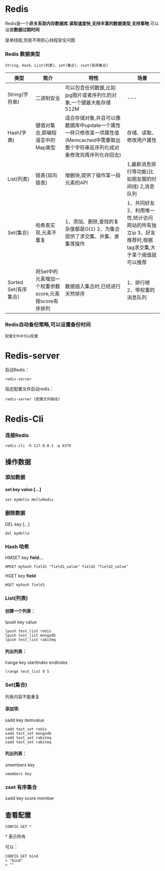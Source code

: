 # Redis

Redis是一个**非关系型内存数据库**,**读取速度快**,**支持丰富的数据类型**,**支持事物**,可以设置**数据过期时间**

是单线程,但是不用担心线程安全问题

### Redis 数据类型

```
String、Hash、List(列表)、set(集合)、zset(有序集合)
```

| 类型                 | 简介                                                   | 特性                                                         | 场景                                                         |
| -------------------- | ------------------------------------------------------ | ------------------------------------------------------------ | ------------------------------------------------------------ |
| String(字符串)       | 二进制安全                                             | 可以包含任何数据,比如jpg图片或者序列化的对象,一个键最大能存储512M | ---                                                          |
| Hash(字典)           | 键值对集合,即编程语言中的Map类型                       | 适合存储对象,并且可以像数据库中update一个属性一样只修改某一项属性值(Memcached中需要取出整个字符串反序列化成对象修改完再序列化存回去) | 存储、读取、修改用户属性                                     |
| List(列表)           | 链表(双向链表)                                         | 增删快,提供了操作某一段元素的API                             | 1,最新消息排行等功能(比如朋友圈的时间线) 2,消息队列          |
| Set(集合)            | 哈希表实现,元素不重复                                  | 1、添加、删除,查找的复杂度都是O(1) 2、为集合提供了求交集、并集、差集等操作 | 1、共同好友 2、利用唯一性,统计访问网站的所有独立ip 3、好友推荐时,根据tag求交集,大于某个阈值就可以推荐 |
| Sorted Set(有序集合) | 将Set中的元素增加一个权重参数score,元素按score有序排列 | 数据插入集合时,已经进行天然排序                              | 1、排行榜 2、带权重的消息队列                                |

### Redis自动备份策略,可以设置备份时间

	配置文件中可以配置

# Redis-server

启动Redis：

```
redis-server
```

指定配置文件启动redis：

```
redis-server [配置文件路径]
```





# Redis-Cli

### 连接Redis

```shell
redis-cli -h 127.0.0.1 -p 6379
```





## 操作数据

### 添加数据

#### set key value [...]

```
set myHello HelloRedis
```

### 删除数据

DEL key [...]

```
del myHello
```

### Hash 哈希

HMSET key **field...**

```
HMSET myhash field1 "field1_value" field2 "field2_value"
```

HGET key **field**

````
HGET myhash field1
````

### List(列表)

#### 创建一个列表：

lpush key value

```
lpush test_list redis
lpush test_list mongodb
lpush test_list rabitmq
```

#### 列出列表：

lrange key startIndex endIndex

```
lrange test_list 0 5
```

### Set(集合)

列表内容不能重复

#### 添加项:

sadd key itemvalue

```
sadd test_set redis
sadd test_set mongodb
sadd test_set rabitmq
sadd test_set rabitmq
```

#### 列出列表：

smembers key

```
smembers key
```

### zset 有序集合

zadd key score member











## 查看配置

```
CONFIG GET *
```

\* 表示所有

可以：

```
CONFIG GET bind
> "bind"
> ""
```

